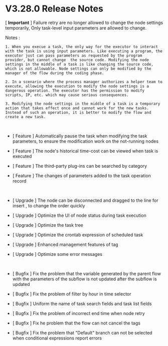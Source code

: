 # V3.28.0 Release Notes

[ **Important** ]  Failure retry are no longer allowed to change the node settings  temporarily, Only task-level input parameters are allowed to change.

Notes :

```
1. When you execue a task, the only way for the executor to interact with the task is using input parameters. Like executing a program, the executor just can pass parameters as requested by the program provider, but cannot change  the source code. Modifying the node settings in the middle of a task is like changing the source code, which is not allowable. Node settings can only be modified by the manager of the flow during the coding phase.

2. In a scenario where the process manager authorizes a helper team to execute, allowing the execution to modify the node settings is a dangerous operation. The executor has the permission to modify scripts, IP, etc. which may cause serious consequences.

3. Modifying the node settings in the middle of a task is a temporary action that takes effect once and cannot work for the new tasks. Instead of such an operation, it is better to modify the flow and create a new task.
```

<br>

- [ Feature ]  Automatically pause the task when modifying the task parameters, to ensure the modification  work on the not-running nodes

- [ Feature ]  The node's historical time-cost can be  viewed when task is executed

- [ Feature ]  The third-party plug-ins  can be searched  by category

- [ Feature ]  The changes of parameters added to the task operation record

<br> 

- [ Upgrade ]  The node can be  disconnected and dragged to the line for  insert ,  to change the  order quickly 

- [ Upgrade ]  Optimize the UI of node status  during task execution

- [ Upgrade ]  Optimize the task tree 

- [ Upgrade ]  Optimize the crontab expression  of scheduled task

- [ Upgrade ]  Enhanced management features of tag

- [ Upgrade ]  Optimize some error messages

<br> 

- [ Bugfix ]  Fix the problem that the variable  generated by the parent flow with the parameters of the subflow is not updated after the subflow  is updated

- [ Bugfix ]  Fix  the problem of filter by hour in time selector

- [ Bugfix ]  Uniform the name of  task search fields and task list fields

- [ Bugfix ]  Fix the problem of incorrect end time when node retry

- [ Bugfix ]  Fix he problem that the flow  can not cancel the tags

- [ Bugfix ]  Fix the problem that "Default" branch can not be selected when conditional expressions report errors